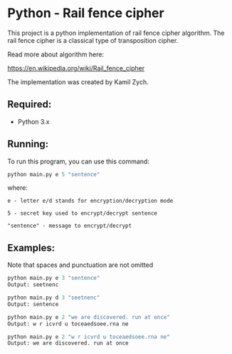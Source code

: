 
# Python - Rail fence cipher 

This project is a python implementation of rail fence cipher algorithm. 
The rail fence cipher is a classical type of transposition cipher.

Read more about algorithm here:

https://en.wikipedia.org/wiki/Rail_fence_cipher

The implementation was created by Kamil Zych.
## Required:

- Python 3.x
## Running:


To run this program, you can use this command:
```Python
python main.py e 5 "sentence"

```
where:

```
e - letter e/d stands for encryption/decryption mode

5 - secret key used to encrypt/decrypt sentence

"sentence" - message to encrypt/decrypt

```
## Examples:

Note that spaces and punctuation are not omitted

``` Python
python main.py e 3 "sentence"
Output: seetnenc
```

``` Python
python main.py d 3 "seetnenc"
Output: sentence
```

``` Python
python main.py e 2 "we are discovered. run at once"
Output: w r icvrd u toceaedsoee.rna ne
```

``` Python
python main.py e 2 "w r icvrd u toceaedsoee.rna ne"
Output: we are discovered. run at once
```



